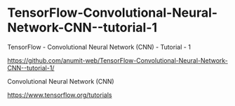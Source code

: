 # TensorFlow-Convolutional-Neural-Network-CNN--tutorial-1
TensorFlow - Convolutional Neural Network (CNN) - Tutorial - 1

https://github.com/anumit-web/TensorFlow-Convolutional-Neural-Network-CNN--tutorial-1/


Convolutional Neural Network (CNN)

https://www.tensorflow.org/tutorials
